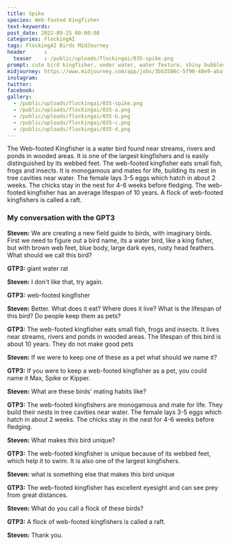 ```yaml
---
title: Spike
species: Web-footed Kingfisher
text-keywords: 
post_date: 2022-09-25 00:00:00
categories: FlockingAI
tags: FlockingAI Birds MidJourney 
header      :
  teaser    : /public/uploads/flockingai/035-spike.png
prompt: cute bird kingfisher, under water, water Texture, shiny bubbles, too big eyes, highly detailed, photorealistic, Hyperrealism, highly detailed + unreal engine + 8k,
midjourney: https://www.midjourney.com/app/jobs/3bb3506c-5f90-40e9-abaf-19d40632ff64
instagram: 
twitter: 
facebook: 
gallery: 
  - /public/uploads/flockingai/035-spike.png
  - /public/uploads/flockingai/035-a.png
  - /public/uploads/flockingai/035-b.png
  - /public/uploads/flockingai/035-c.png
  - /public/uploads/flockingai/035-d.png
---
```


The Web-footed Kingfisher is a water bird found near streams, rivers and ponds in wooded areas. It is one of the largest kingfishers and is easily distinguished by its webbed feet. The web-footed kingfisher eats small fish, frogs and insects. It is monogamous and mates for life, building its nest in tree cavities near water. The female lays 3-5 eggs which hatch in about 2 weeks. The chicks stay in the nest for 4-6 weeks before fledging. The web-footed kingfisher has an average lifespan of 10 years. A flock of web-footed kingfishers is called a raft.

### My conversation with the GPT3

**Steven:** We are creating a new field guide to birds, with imaginary birds. First we need to figure out a bird name, its a water bird, like a king fisher, but with brown web feet, blue body, large dark eyes, rusty head feathers. What should we call this bird?

**GTP3:** giant water rat

**Steven:** I don't like that, try again.

**GTP3:** web-footed kingfisher

**Steven:** Better. What does it eat? Where does it live? What is the lifespan of this bird? Do people keep them as pets?

**GTP3:** The web-footed kingfisher eats small fish, frogs and insects. It lives near streams, rivers and ponds in wooded areas. The lifespan of this bird is about 10 years. They do not make good pets

**Steven:** If we were to keep one of these as a pet what should we name it?

**GTP3:** If you were to keep a web-footed kingfisher as a pet, you could name it Max, Spike or Kipper.

**Steven:** What are these birds' mating habits like?

**GTP3:** The web-footed kingfishers are monogamous and mate for life. They build their nests in tree cavities near water. The female lays 3-5 eggs which hatch in about 2 weeks. The chicks stay in the nest for 4-6 weeks before fledging.

**Steven:** What makes this bird unique?

**GTP3:** The web-footed kingfisher is unique because of its webbed feet, which help it to swim. It is also one of the largest kingfishers.

**Steven:** what is something else that makes this bird unique

**GTP3:** The web-footed kingfisher has excellent eyesight and can see prey from great distances.

**Steven:** What do you call a flock of these birds?

**GTP3:** A flock of web-footed kingfishers is called a raft.

**Steven:** Thank you.
